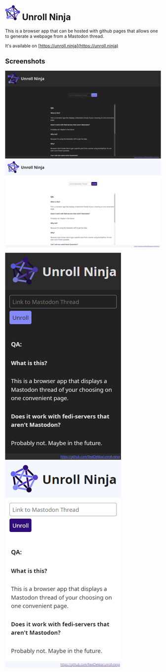 # ![Main Page in Dark mode on Desktop](img/logo48.png) Unroll Ninja

This is a browser app that can be hosted with github pages that allows one to generate a webpage from a Mastodon thread.

It's available on [https://unroll.ninja](https://unroll.ninja)

## Screenshots
![Main Page in Dark mode on Desktop](screenshots/startpage_desktop_dark.png)
![Main Page in Light mode on Desktop](screenshots/startpage_desktop_light.png)

![Main Page in Dark mode on Mobile](screenshots/startpage_mobile_dark.png) 
![Main Page in Light mode on Mobile](screenshots/startpage_mobile_light.png)